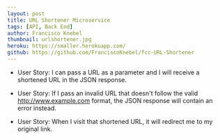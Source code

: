 ```yaml
---
layout: post
title: URL Shortener Microservice
tags: [API, Back End]
author: Francisco Knebel
thumbnail: urlshortener.jpg
heroku: https://smaller.herokuapp.com/
github: https://github.com/FranciscoKnebel/fcc-URL-Shortener
---
```


- User Story: I can pass a URL as a parameter and I will receive a shortened URL in the JSON response.

- User Story: If I pass an invalid URL that doesn't follow the valid http://www.example.com format, the JSON response will contain an error instead.

- User Story: When I visit that shortened URL, it will redirect me to my original link.
